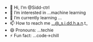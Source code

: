 - 👋 Hi, I’m @Sidd-ctrl
- 👀 I’m interested in ...machine learning
- 🌱 I’m currently learning ...
- 📫 How to reach me ...@_s.i.dd.h.a.n.t_
- 😄 Pronouns: ...techie
- ⚡ Fun fact: ...code->chill

<!---
Sidd-ctrl/Sidd-ctrl is a ✨ special ✨ repository because its `README.md` (this file) appears on your GitHub profile.
You can click the Preview link to take a look at your changes.
--->

